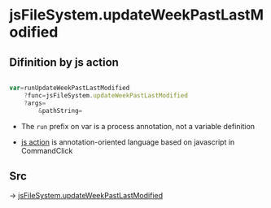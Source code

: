 # jsFileSystem.updateWeekPastLastModified

## Difinition by js action

```js.js

var=runUpdateWeekPastLastModified
	?func=jsFileSystem.updateWeekPastLastModified
	?args=
		&pathString=
```

- The `run` prefix on var is a process annotation, not a variable definition

- [js action](#) is annotation-oriented language based on javascript in CommandClick

## Src

-> [jsFileSystem.updateWeekPastLastModified](https://github.com/puutaro/CommandClick/blob/master/app/src/main/java/com/puutaro/commandclick/fragment_lib/terminal_fragment/js_interface/file/JsFileSystem.kt#L429)


